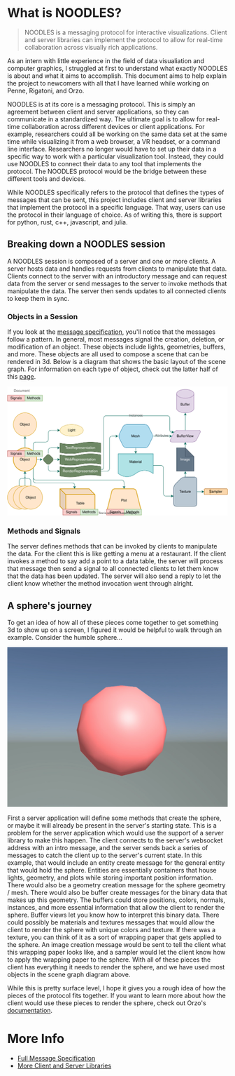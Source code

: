 # What is NOODLES?

>NOODLES is a messaging protocol for interactive visualizations. Client and server libraries can implement the protocol
to allow for real-time collaboration across visually rich applications.

As an intern with little experience in the field of data visualiation and computer graphics, I struggled at first
to understand what exactly NOODLES is about and what it aims to accomplish. This document aims to help explain the
project to newcomers with all that I have learned while working on Penne, Rigatoni, and Orzo.

NOODLES is at its core is a messaging protocol. This is simply an agreement between client and server applications, so 
they can communicate in a standardized way. The ultimate goal is to allow for real-time collaboration across different
devices or client applications. For example, researchers could all be working on the same data set at the same time 
while visualizing it from a web browser, a VR headset, or a command line interface. Researchers no longer would have
to set up their data in a specific way to work with a particular visualization tool. Instead, they could use NOODLES
to connect their data to any tool that implements the protocol. The NOODLES protocol would be the 
bridge between these different tools and devices.

While NOODLES specifically refers to the protocol that defines the types of messages that can be sent, this project
includes client and server libraries that implement the protocol in a specific language. That way, users can use the 
protocol in their language of choice. As of writing this, there is support for python, rust, c++, javascript, and julia.

## Breaking down a NOODLES session

A NOODLES session is composed of a server and one or more clients. A server hosts data and handles requests from clients
to manipulate that data. Clients connect to the server with an introductory message
and can request data from the server or send messages to the server
to invoke methods that manipulate the data. The server then sends updates to all connected clients to keep them in sync.

### Objects in a Session

If you look at the [message specification](https://github.com/InsightCenterNoodles/message_spec), you'll notice that
the messages follow a pattern. In general, most messages signal the creation, deletion, or modification of an object.
These objects include lights, geometries, buffers, and more. These objects are all used to compose a scene that can be 
rendered in 3d. Below is a diagram that shows the basic layout of the scene graph. For information on each type of 
object, check out the latter half of this [page](api_reference/delegates.md).

![NOODLES Entity Structure](assets/concepts.svg)

### Methods and Signals

The server defines methods that can be invoked by clients to manipulate the data. For the client this is like getting a
menu at a restaurant. If the client invokes a method to say add a point to a data table, the server will process that 
message then send a signal to all connected clients to let them know that the data has been updated. The server will
also send a reply to let the client know whether the method invocation went through alright.


## A sphere's journey

To get an idea of how all of these pieces come together to get something 3d to show up on a screen, I figured it would
be helpful to walk through an example. Consider the humble sphere...

![A sphere](assets/sphere.png)

First a server application will define some methods that create the sphere, or maybe it will already be present in
the server's starting state. This is a problem for the server application which would use the support of a server 
library to make this happen. The client connects to the server's websocket address with an intro message, and the server
sends back a series of messages to catch the client up to the server's current state. In this example, that would include
an entity create message for the general entity that would hold the sphere. Entities are essentially containers that 
house lights, geometry, and plots while storing important position information. There would also be a geometry creation
message for the sphere geometry / mesh. There would also be buffer create messages for the binary data that makes up
this geometry. The buffers could store positions, colors, normals, instances, and more essential information that allow
the client to render the sphere. Buffer views let you know how to interpret this binary data.
There could possibly be materials and textures messages that would allow the client to render
the sphere with unique colors and texture. If there was a texture, you can think of it as a sort of wrapping paper that
gets applied to the sphere. An image creation message would be sent to tell the client what this wrapping paper looks like, 
and a sampler would let the client know how to apply the wrapping paper to the sphere. 
With all of these pieces the client has everything it needs to render the sphere, and we have used most objects in the 
scene graph diagram above.

While this is pretty surface level, I hope it gives you a rough idea of how the pieces of the protocol fits together.
If you want to learn more about how the client would use these pieces to render the sphere, check out Orzo's
[documentation](https://insightcenternoodles.github.io/Orzo/).


# More Info

- [Full Message Specification](https://github.com/InsightCenterNoodles/message_spec)
- [More Client and Server Libraries](https://github.com/InsightCenterNoodles)